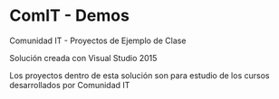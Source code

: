 # ComIT - Demos
Comunidad IT - Proyectos de Ejemplo de Clase

Solución creada con Visual Studio 2015

Los proyectos dentro de esta solución son para estudio de los cursos desarrollados por Comunidad IT
